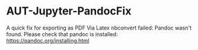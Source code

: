 # AUT-Jupyter-PandocFix
A quick fix for exporting as PDF Via Latex 
nbconvert failed: Pandoc wasn't found.
Please check that pandoc is installed:
https://pandoc.org/installing.html
